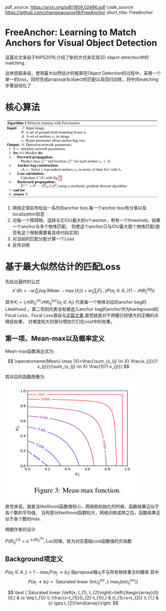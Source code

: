 pdf_source: https://arxiv.org/pdf/1909.02466.pdf
code_source: https://github.com/zhangxiaosong18/FreeAnchor
short_title: FreeAnchor
# FreeAnchor: Learning to Match Anchors for Visual Object Detection

这篇论文来自于NIPS2019,介绍了新的方式来实现2D object detection中的matching.

总体思路来说，使用最大似然估计的框架在Object Detection的过程中，采用一个单一的loss，同时完成proposal与object的匹配以及回归训练，将中间matching步骤自动化了

# 核心算法

![image](res/MLE_Matching_algorithm.png)

1. 网络正常前传给出一系列的anchor box,每一个anchor box有分类以及localization信息
2. 对每一个障碍物，选择与它IOU最大的n个anchor，带有一个threshold，如果一个anchor与多个物体匹配，
   则使这个anchor只与IOU最大那个物体匹配(是否有这个限制需要看具体代码实现)
3. 对当前的匹配分配计算一个Loss
4. 反传训练

# 基于最大似然估计的匹配Loss

先给出最终的公式
$$
\mathcal{L}^{\prime}(\theta)=-w_{1} \sum_{i} \log \left(\operatorname{Mean}-\max \left(X_{i}\right)\right)+w_{2} \sum_{j} F L_{-}\left(P\left\{a_{j} \in A_{-}\right\}\left(1-\mathcal{P}(\theta)_{j}^{b g}\right)\right)
$$

其中$X_{i}=\left\{\mathcal{P}(\theta)_{i j}^{c l s} \mathcal{P}(\theta)_{i j}^{l o c} | a_{j} \in A_{i}\right\}$ 代表每一个物体对应的anchor bag的Likelihood
，第二项则代表没有被选入anchor bag的anchor作为background的Focal Loss，Focal Loss源自与[这篇文章](https://arxiv.org/pdf/1708.02002.pdf),直觉就是对于把握已经很大的正确的点降低权重，
对难度较大的部分增加它们在cost中的权重。

## 第一项、Mean-max以及概率定义
Mean-max函数表达式为:

$$
\operatorname{Mean}-\max (X)=\frac{\sum_{x_{j} \in X} \frac{x_{j}}{1-x_{j}}}{\sum_{x_{j} \in X} \frac{1}{1-x_{j}}}
$$

其对应的函数图像为

![image](res/mean-max.png)

直觉来说，就是当likelihood函数值较小，网络刚初始化的时候，函数结果近似于各个数的平均值，
当有部分likelihood函数较大，网络训练成熟之后，函数结果近似于各个数的max.

根据作者的设计

$P(\theta)^{cls}_{ij} = e^{-L(\theta)^{cls}_{ij}}$,
Loc同理，皆为对应基础cost函数值的负指数

## Background项定义

$P\left\{a_{j} \in A_{-}\right\} = 1-\max _{i} P\left\{a_{j} \rightarrow b_{i}\right\}$
指proposal框$a_j$不与所有物体重合的概率
其中
$$
P\left\{a_{j} \rightarrow b_{i}\right\}=\text { Saturated linear }\left(I o U_{i j}^{l o c}, t, \max _{j}\left(I o U_{i j}^{l o c}\right)\right)
$$

$$
\text { Saturated linear }\left(x, t_{1}, t_{2}\right)=\left\{\begin{array}{ll}{0,} & {x \leq t_{1}} \\ {\frac{x-t_{1}}{t_{2}-t_{1}},} & {t_{1}<x<t_{2}} \\ {1,} & {x \geq t_{2}}\end{array}\right.
$$